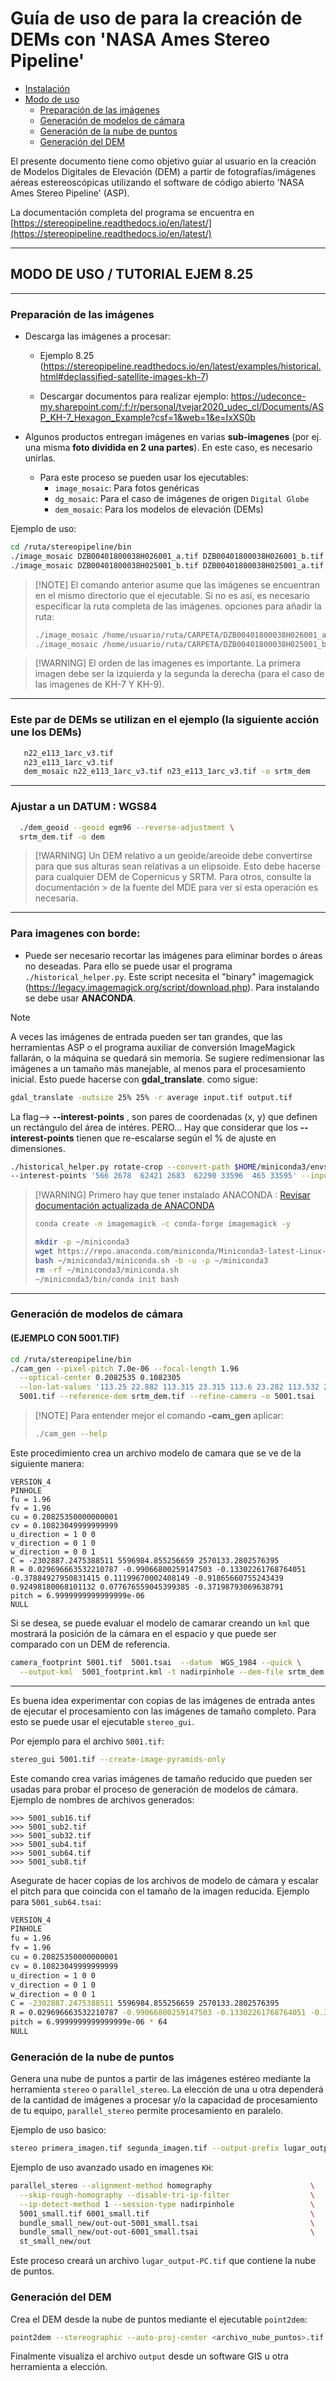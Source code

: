 # Guía de uso de para la creación de DEMs con 'NASA Ames Stereo Pipeline'

<!-- vim-markdown-toc GFM -->

* [Instalación](ReadMe_Install.md)
* [Modo de uso](#modo-de-uso)
    * [Preparación de las imágenes](#preparación-de-las-imágenes)
    * [Generación de modelos de cámara](#generación-de-modelos-de-cámara)
    * [Generación de la nube de puntos](#generación-de-la-nube-de-puntos)
    * [Generación del DEM](#generación-del-dem)

<!-- vim-markdown-toc -->

El presente documento tiene como objetivo guiar al usuario en la creación de Modelos Digitales de Elevación (DEM) a partir de fotografías/imágenes aéreas estereoscópicas utilizando el software de código abierto 'NASA Ames Stereo Pipeline' (ASP).

La documentación completa del programa se encuentra en [https://stereopipeline.readthedocs.io/en/latest/](https://stereopipeline.readthedocs.io/en/latest/)

__________________________________________________________________________________________________________________________________
## MODO DE USO / TUTORIAL EJEM 8.25
__________________________________________________________________________________________________________________________________

### Preparación de las imágenes

- Descarga las imágenes a procesar:
  
     - Ejemplo 8.25 (https://stereopipeline.readthedocs.io/en/latest/examples/historical.html#declassified-satellite-images-kh-7)
       
     - Descargar documentos para realizar ejemplo: https://udeconce-my.sharepoint.com/:f:/r/personal/tvejar2020_udec_cl/Documents/ASP_KH-7_Hexagon_Example?csf=1&web=1&e=IxXS0b

- Algunos productos entregan imágenes en varias **sub-imagenes** (por ej. una misma **foto dividida en 2 una partes**). En este caso, es necesario unirlas.
     - Para este proceso se pueden usar los ejecutables:
       - `image_mosaic`: Para fotos genéricas
       - `dg_mosaic`: Para el caso de imágenes de origen `Digital Globe`
       - `dem_mosaic`: Para los modelos de elevación (DEMs)

Ejemplo de uso:

```bash
cd /ruta/stereopipeline/bin
./image_mosaic DZB00401800038H026001_a.tif DZB00401800038H026001_b.tif -o DZB00401800038H026001.tif --ot byte --blend-radius 2000 --overlap-width 10000
./image_mosaic DZB00401800038H025001_b.tif DZB00401800038H025001_a.tif -o DZB00401800038H025001.tif --ot byte --blend-radius 2000 --overlap-width 10000
```

> \[!NOTE\]
> El comando anterior asume que las imágenes se encuentran en el mismo directorio que el ejecutable. Si no es así, es necesario especificar la ruta completa de las imágenes.
>  opciones para añadir la ruta:
> 
> ```bash
> ./image_mosaic /home/usuario/ruta/CARPETA/DZB00401800038H026001_a.tif /home/usuario/ruta/CARPETA/DZB00401800038H026001_b.tif -o /home/usuario/ruta/CARPETA DZB00401800038H026001.tif --ot byte --blend-radius 2000 --overlap-width 10000
> ./image_mosaic /home/usuario/ruta/CARPETA/DZB00401800038H025001_b.tif /home/usuario/ruta/CARPETA/DZB00401800038H025001_a.tif -o /home/usuario/ruta/CARPETA/DZB00401800038H025001.tif --ot byte --blend-radius 2000 --overlap-width 10000
> ```

> \[!WARNING\]
> El orden de las imagenes es importante. La primera imagen debe ser la izquierda y la segunda la derecha (para el caso de las imagenes de KH-7 Y KH-9).

__________________________________________________________________________________________________________________________________

### Este par de DEMs se utilizan en el ejemplo (la siguiente acción une los DEMs)
```bash
   n22_e113_1arc_v3.tif
   n23_e113_1arc_v3.tif
   dem_mosaic n22_e113_1arc_v3.tif n23_e113_1arc_v3.tif -o srtm_dem
```

_________________________________________________________________________________________________________________________________________

### Ajustar a un DATUM : WGS84
```bash
  ./dem_geoid --geoid egm96 --reverse-adjustment \
  srtm_dem.tif -o dem
```
> \[!WARNING\]
> Un DEM relativo a un geoide/areoide debe convertirse para que sus alturas sean relativas a un elipsoide. Esto debe hacerse para cualquier DEM de Copernicus y SRTM. Para otros, consulte la documentación > de la fuente del MDE para ver si esta operación es necesaria.


_________________________________________________________________________________________________________________________________________


### Para imagenes con borde:
- Puede ser necesario recortar las imágenes para eliminar bordes o áreas no deseadas. Para ello se puede usar el programa `./historical_helper.py`. Este script necesita el "binary" imagemagick (https://legacy.imagemagick.org/script/download.php). Para instalando se debe usar **ANACONDA**.
  
> [!NOTE]
> A veces las imágenes de entrada pueden ser tan grandes, que las herramientas ASP o el programa auxiliar de conversión ImageMagick fallarán, o la máquina se quedará sin memoria.
> Se sugiere redimensionar las imágenes a un tamaño más manejable, al menos para el procesamiento inicial.
> Esto puede hacerse con **gdal_translate**. como sigue:
> 
> ```bash
> gdal_translate -outsize 25% 25% -r average input.tif output.tif
> ```
> La flag--> **--interest-points** , son pares de coordenadas (x, y) que definen un rectángulo del área de intéres.
> PERO... Hay que considerar que los **--interest-points** tienen que re-escalarse según el % de ajuste en dimensiones.
  
```bash
./historical_helper.py rotate-crop --convert-path $HOME/miniconda3/envs/imagemagick/bin/convert
--interest-points '566 2678  62421 2683  62290 33596  465 33595' --input-path DZB00401800038H026001.tif --output-path 6001.tif
```

> \[!WARNING\]
> Primero hay que tener instalado ANACONDA : [Revisar documentación actualizada de ANACONDA](https://docs.anaconda.com/free/miniconda/#quick-command-line-install)
> 
> ```bash
> conda create -n imagemagick -c conda-forge imagemagick -y
> ```
> 
> ```bash
>mkdir -p ~/miniconda3
>wget https://repo.anaconda.com/miniconda/Miniconda3-latest-Linux-x86_64.sh -O ~/miniconda3/miniconda.sh
>bash ~/miniconda3/miniconda.sh -b -u -p ~/miniconda3
>rm -rf ~/miniconda3/miniconda.sh
>~/miniconda3/bin/conda init bash
>```

_________________________________________________________________________________________________________________________________________

### Generación de modelos de cámara 
#### (EJEMPLO CON 5001.TIF)

```bash
cd /ruta/stereopipeline/bin
./cam_gen --pixel-pitch 7.0e-06 --focal-length 1.96                             \
  --optical-center 0.2082535 0.1082305                                        \
  --lon-lat-values '113.25 22.882 113.315 23.315 113.6 23.282 113.532 22.85'  \
  5001.tif --reference-dem srtm_dem.tif --refine-camera -o 5001.tsai
```
> \[!NOTE\]
> Para entender mejor el comando **-cam_gen** aplicar:
> 
> ```bash
> ./cam_gen --help
>  ```
> 

Este procedimiento crea un archivo modelo de camara que se ve de la siguiente manera:

```
VERSION_4
PINHOLE
fu = 1.96
fv = 1.96
cu = 0.20825350000000001
cv = 0.10823049999999999
u_direction = 1 0 0
v_direction = 0 1 0
w_direction = 0 0 1
C = -2302887.2475388511 5596984.855256659 2570133.2802576395
R = 0.029696663532210787 -0.99066800259147503 -0.13302261768764051 -0.37884927950831415 0.11199670002408149 -0.91865660755243439 0.92498180068101132 0.077676559045399385 -0.37198793069638791
pitch = 6.9999999999999999e-06
NULL
```

Si se desea, se puede evaluar el modelo de camarar creando un `kml` que mostrará la posición de la cámara en el espacio y que puede ser comparado con un DEM de referencia.

```bash
camera_footprint 5001.tif  5001.tsai  --datum  WGS_1984 --quick \
  --output-kml  5001_footprint.kml -t nadirpinhole --dem-file srtm_dem.tif
```
_________________________________________________________________________________________________________________________________________


Es buena idea experimentar con copias de las imágenes de entrada antes de ejecutar el procesamiento con las imágenes de tamaño completo.
Para esto se puede usar el ejecutable `stereo_gui`.

Por ejemplo para el archivo `5001.tif`:

```bash
stereo_gui 5001.tif --create-image-pyramids-only
```

Este comando crea varias imágenes de tamaño reducido que pueden ser usadas para probar el proceso de generación de modelos de cámara.
Ejemplo de nombres de archivos generados:

```
>>> 5001_sub16.tif
>>> 5001_sub2.tif
>>> 5001_sub32.tif
>>> 5001_sub4.tif 
>>> 5001_sub64.tif 
>>> 5001_sub8.tif
```

Asegurate de hacer copias de los archivos de modelo de cámara y escalar el pitch para que coincida con el tamaño de la imagen reducida. Ejemplo para `5001_sub64.tsai`:

```bash
VERSION_4
PINHOLE
fu = 1.96
fv = 1.96
cu = 0.20825350000000001
cv = 0.10823049999999999
u_direction = 1 0 0
v_direction = 0 1 0
w_direction = 0 0 1
C = -2302887.2475388511 5596984.855256659 2570133.2802576395
R = 0.029696663532210787 -0.99066800259147503 -0.13302261768764051 -0.37884927950831415 0.11199670002408149 -0.91865660755243439 0.92498180068101132 0.077676559045399385 -0.37198793069638791
pitch = 6.9999999999999999e-06 * 64
NULL
```

### Generación de la nube de puntos

Genera una nube de puntos a partir de las imágenes estéreo mediante la herramienta `stereo` o `parallel_stereo`. La elección de una u otra dependerá de la cantidad de imágenes a procesar y/o la capacidad de procesamiento de tu equipo, `parallel_stereo` permite procesamiento en paralelo.

Ejemplo de uso basico:

```bash
stereo primera_imagen.tif segunda_imagen.tif --output-prefix lugar_output
```

Ejemplo de uso avanzado usado en imagenes `KH`:

```bash
parallel_stereo --alignment-method homography                      \
  --skip-rough-homography --disable-tri-ip-filter                  \
  --ip-detect-method 1 --session-type nadirpinhole                 \
  5001_small.tif 6001_small.tif                                    \
  bundle_small_new/out-out-5001_small.tsai                         \
  bundle_small_new/out-out-6001_small.tsai                         \
  st_small_new/out
```

Este proceso creará un archivo `lugar_output-PC.tif` que contiene la nube de puntos.

### Generación del DEM

Crea el DEM desde la nube de puntos mediante el ejecutable `point2dem`:

```bash
point2dem --stereographic --auto-proj-center <archivo_nube_puntos>.tif
```

Finalmente visualiza el archivo `output` desde un software GIS u otra herramienta a elección.
